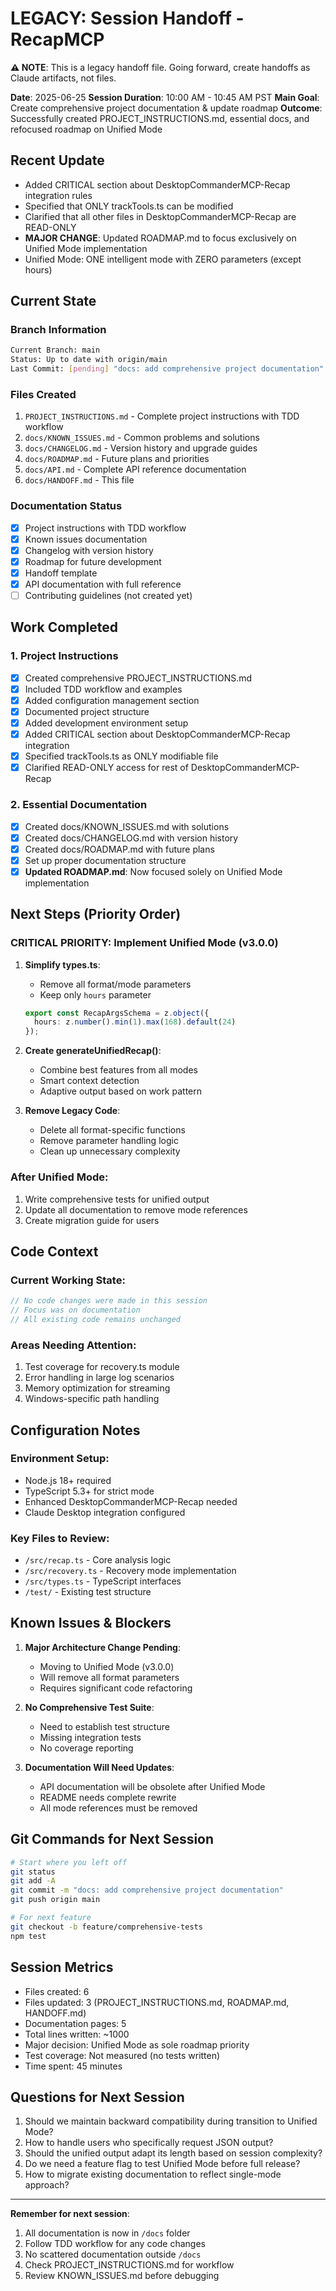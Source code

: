 # LEGACY: Session Handoff - RecapMCP

**⚠️ NOTE**: This is a legacy handoff file. Going forward, create handoffs as Claude artifacts, not files.

**Date**: 2025-06-25
**Session Duration**: 10:00 AM - 10:45 AM PST
**Main Goal**: Create comprehensive project documentation & update roadmap
**Outcome**: Successfully created PROJECT_INSTRUCTIONS.md, essential docs, and refocused roadmap on Unified Mode

## Recent Update
- Added CRITICAL section about DesktopCommanderMCP-Recap integration rules
- Specified that ONLY trackTools.ts can be modified
- Clarified that all other files in DesktopCommanderMCP-Recap are READ-ONLY
- **MAJOR CHANGE**: Updated ROADMAP.md to focus exclusively on Unified Mode implementation
- Unified Mode: ONE intelligent mode with ZERO parameters (except hours)

## Current State

### Branch Information
```bash
Current Branch: main
Status: Up to date with origin/main
Last Commit: [pending] "docs: add comprehensive project documentation"
```

### Files Created
1. `PROJECT_INSTRUCTIONS.md` - Complete project instructions with TDD workflow
2. `docs/KNOWN_ISSUES.md` - Common problems and solutions
3. `docs/CHANGELOG.md` - Version history and upgrade guides
4. `docs/ROADMAP.md` - Future plans and priorities
5. `docs/API.md` - Complete API reference documentation
6. `docs/HANDOFF.md` - This file

### Documentation Status
- [x] Project instructions with TDD workflow
- [x] Known issues documentation
- [x] Changelog with version history
- [x] Roadmap for future development
- [x] Handoff template
- [x] API documentation with full reference
- [ ] Contributing guidelines (not created yet)

## Work Completed

### 1. Project Instructions
- [x] Created comprehensive PROJECT_INSTRUCTIONS.md
- [x] Included TDD workflow and examples
- [x] Added configuration management section
- [x] Documented project structure
- [x] Added development environment setup
- [x] Added CRITICAL section about DesktopCommanderMCP-Recap integration
- [x] Specified trackTools.ts as ONLY modifiable file
- [x] Clarified READ-ONLY access for rest of DesktopCommanderMCP-Recap

### 2. Essential Documentation
- [x] Created docs/KNOWN_ISSUES.md with solutions
- [x] Created docs/CHANGELOG.md with version history
- [x] Created docs/ROADMAP.md with future plans
- [x] Set up proper documentation structure
- [x] **Updated ROADMAP.md**: Now focused solely on Unified Mode implementation
## Next Steps (Priority Order)

### CRITICAL PRIORITY: Implement Unified Mode (v3.0.0)
1. **Simplify types.ts**:
   - Remove all format/mode parameters
   - Keep only `hours` parameter
   ```typescript
   export const RecapArgsSchema = z.object({
     hours: z.number().min(1).max(168).default(24)
   });
   ```

2. **Create generateUnifiedRecap()**:
   - Combine best features from all modes
   - Smart context detection
   - Adaptive output based on work pattern

3. **Remove Legacy Code**:
   - Delete all format-specific functions
   - Remove parameter handling logic
   - Clean up unnecessary complexity

### After Unified Mode:
1. Write comprehensive tests for unified output
2. Update all documentation to remove mode references
3. Create migration guide for users

## Code Context

### Current Working State:
```typescript
// No code changes were made in this session
// Focus was on documentation
// All existing code remains unchanged
```

### Areas Needing Attention:
1. Test coverage for recovery.ts module
2. Error handling in large log scenarios
3. Memory optimization for streaming
4. Windows-specific path handling

## Configuration Notes

### Environment Setup:
- Node.js 18+ required
- TypeScript 5.3+ for strict mode
- Enhanced DesktopCommanderMCP-Recap needed
- Claude Desktop integration configured

### Key Files to Review:
- `/src/recap.ts` - Core analysis logic
- `/src/recovery.ts` - Recovery mode implementation  
- `/src/types.ts` - TypeScript interfaces
- `/test/` - Existing test structure

## Known Issues & Blockers

1. **Major Architecture Change Pending**:
   - Moving to Unified Mode (v3.0.0)
   - Will remove all format parameters
   - Requires significant code refactoring

2. **No Comprehensive Test Suite**:
   - Need to establish test structure
   - Missing integration tests
   - No coverage reporting

3. **Documentation Will Need Updates**:
   - API documentation will be obsolete after Unified Mode
   - README needs complete rewrite
   - All mode references must be removed

## Git Commands for Next Session

```bash
# Start where you left off
git status
git add -A
git commit -m "docs: add comprehensive project documentation"
git push origin main

# For next feature
git checkout -b feature/comprehensive-tests
npm test
```

## Session Metrics
- Files created: 6
- Files updated: 3 (PROJECT_INSTRUCTIONS.md, ROADMAP.md, HANDOFF.md)
- Documentation pages: 5
- Total lines written: ~1000
- Major decision: Unified Mode as sole roadmap priority
- Test coverage: Not measured (no tests written)
- Time spent: 45 minutes

## Questions for Next Session
1. Should we maintain backward compatibility during transition to Unified Mode?
2. How to handle users who specifically request JSON output?
3. Should the unified output adapt its length based on session complexity?
4. Do we need a feature flag to test Unified Mode before full release?
5. How to migrate existing documentation to reflect single-mode approach?

---

**Remember for next session**:
1. All documentation is now in `/docs` folder
2. Follow TDD workflow for any code changes
3. No scattered documentation outside `/docs`
4. Check PROJECT_INSTRUCTIONS.md for workflow
5. Review KNOWN_ISSUES.md before debugging